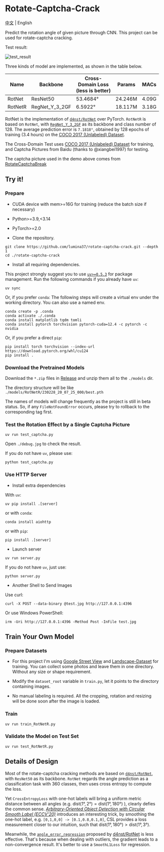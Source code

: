# Rotate-Captcha-Crack

[中文](README_zh-cn.md) | English

Predict the rotation angle of given picture through CNN. This project can be used for rotate-captcha cracking.

Test result:

![test_result](https://user-images.githubusercontent.com/48282276/224320691-a8eefd23-392b-4580-a729-7869fa237eaa.png)

Three kinds of model are implemented, as shown in the table below.

| Name    | Backbone       | Cross-Domain Loss (less is better) | Params  | MACs  |
| ------- | -------------- | ---------------------------------- | ------- | ----- |
| RotNet  | ResNet50       | 53.4684°                           | 24.246M | 4.09G |
| RotNetR | RegNet_Y_3_2GF | 6.5922°                            | 18.117M | 3.18G |

RotNet is the implementation of [`d4nst/RotNet`](https://github.com/d4nst/RotNet/blob/master/train/train_street_view.py) over PyTorch. `RotNetR` is based on `RotNet`, with [`RegNet_Y_3_2GF`](https://arxiv.org/abs/2101.00590) as its backbone and class number of 128. The average prediction error is `7.1818°`, obtained by 128 epochs of training (3.4 hours) on the [COCO 2017 (Unlabeled) Dataset](http://images.cocodataset.org/zips/unlabeled2017.zip).

The Cross-Domain Test uses [COCO 2017 (Unlabeled) Dataset](http://images.cocodataset.org/zips/unlabeled2017.zip) for training, and Captcha Pictures from Baidu (thanks to @xiangbei1997) for testing.

The captcha picture used in the demo above comes from [RotateCaptchaBreak](https://github.com/chencchen/RotateCaptchaBreak/tree/master/data/baiduCaptcha)

## Try it!

### Prepare

+ CUDA device with mem>=16G for training (reduce the batch size if necessary)

+ Python>=3.9,<3.14

+ PyTorch>=2.0

+ Clone the repository.

```shell
git clone https://github.com/lumina37/rotate-captcha-crack.git --depth 1
cd ./rotate-captcha-crack
```

+ Install all requiring dependencies.

This project strongly suggest you to use [`uv>=0.5.3`](https://docs.astral.sh/uv/) for package management. Run the following commands if you already have `uv`:

```shell
uv sync
```

Or, if you prefer `conda`: The following steps will create a virtual env under the working directory. You can also use a named env.

```shell
conda create -p .conda
conda activate ./.conda
conda install matplotlib tqdm tomli
conda install pytorch torchvision pytorch-cuda=12.4 -c pytorch -c nvidia
```

Or, if you prefer a direct `pip`:

```shell
pip install torch torchvision --index-url https://download.pytorch.org/whl/cu124
pip install .
```

### Download the Pretrained Models

Download the `*.zip` files in [Release](https://github.com/lumina37/rotate-captcha-crack/releases) and unzip them all to the `./models` dir.

The directory structure will be like `./models/RotNetR/230228_20_07_25_000/best.pth`

The names of models will change frequently as the project is still in beta status. So, if any `FileNotFoundError` occurs, please try to rollback to the corresponding tag first.

### Test the Rotation Effect by a Single Captcha Picture

```shell
uv run test_captcha.py
```

Open `./debug.jpg` to check the result.

If you do not have `uv`, please use:

```shell
python test_captcha.py
```

### Use HTTP Server

+ Install extra dependencies

With `uv`:

```shell
uv pip install .[server]
```

or with `conda`:

```shell
conda install aiohttp
```

or with `pip`:

```shell
pip install .[server]
```

+ Launch server

```shell
uv run server.py
```

If you do not have `uv`, just use:

```shell
python server.py
```

+ Another Shell to Send Images

Use curl:

```shell
curl -X POST --data-binary @test.jpg http://127.0.0.1:4396
```

Or use Windows PowerShell:

```shell
irm -Uri http://127.0.0.1:4396 -Method Post -InFile test.jpg
```

## Train Your Own Model

### Prepare Datasets

+ For this project I'm using [Google Street View](https://www.crcv.ucf.edu/data/GMCP_Geolocalization/) and [Landscape-Dataset](https://github.com/yuweiming70/Landscape-Dataset) for training. You can collect some photos and leave them in one directory. Without any size or shape requirement.

+ Modify the `dataset_root` variable in `train.py`, let it points to the directory containing images.

+ No manual labeling is required. All the cropping, rotation and resizing will be done soon after the image is loaded.

### Train


```shell
uv run train_RotNetR.py
```

### Validate the Model on Test Set

```shell
uv run test_RotNetR.py
```

## Details of Design

Most of the rotate-captcha cracking methods are based on [`d4nst/RotNet`](https://github.com/d4nst/RotNet), with `ResNet50` as its backbone. `RotNet` regards the angle prediction as a classification task with 360 classes, then uses cross entropy to compute the loss.

Yet `CrossEntropyLoss` with one-hot labels will bring a uniform metric distance between all angles (e.g. $\mathrm{dist}(1°, 2°) = \mathrm{dist}(1°, 180°)$ ), clearly defies the common sense. *[Arbitrary-Oriented Object Detection with Circular Smooth Label (ECCV'20)](https://www.researchgate.net/publication/343636147_Arbitrary-Oriented_Object_Detection_with_Circular_Smooth_Label)* introduces an interesting trick, by smoothing the one-hot label, e.g. `[0,1,0,0] -> [0.1,0.8,0.1,0]`, CSL provides a loss measurement closer to our intuition, such that $\mathrm{dist}(1°,180°) \gt \mathrm{dist}(1°,3°)$.

Meanwhile, the [`angle_error_regression`](https://github.com/d4nst/RotNet/blob/a56ea59818bbdd76d4dd8d83b8bbbaae6a802310/utils.py#L30-L36) proposed by [d4nst/RotNet](https://github.com/d4nst/RotNet) is less effective. That's because when dealing with outliers, the gradient leads to a non-convergence result. It's better to use a `SmoothL1Loss` for regression.
